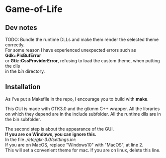 
# Game-of-Life

## Dev notes

TODO: Bundle the runtime DLLs and make them render the selected theme correctly.  
    For some reason I have experienced unexpected errors such as **Gdk::PixBufError**  
    or **Gtk::CssProviderError**, refusing to load the custom theme, when putting the dlls  
    in the *bin* directory.   

## Installation

As I've put a Makefile in the repo, I encourage you to build with **make**.

This GUI is made with GTK3.0 and the gtkmm C++ wrapper.
All the libraries on which they depend are in the include subfolder. 
All the runtime dlls are in the bin subfolder. 

The second step is about the appearance of the GUI.  
**If you are on Windows, you can ignore this.**  
In the file *./etc/gtk-3.0/settings.ini*:  
If you are on MacOS, replace "Windows10" with "MacOS", at line 2.  
This will set a convenient theme for mac.
If you are on linux, delete this line.



